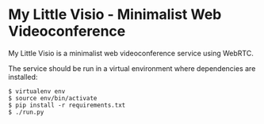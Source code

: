 # My Little Visio - Minimalist Web Videoconference

My Little Visio is a minimalist web videoconference service using WebRTC.

The service should be run in a virtual environment where dependencies are installed:
```
$ virtualenv env
$ source env/bin/activate
$ pip install -r requirements.txt
$ ./run.py
```

